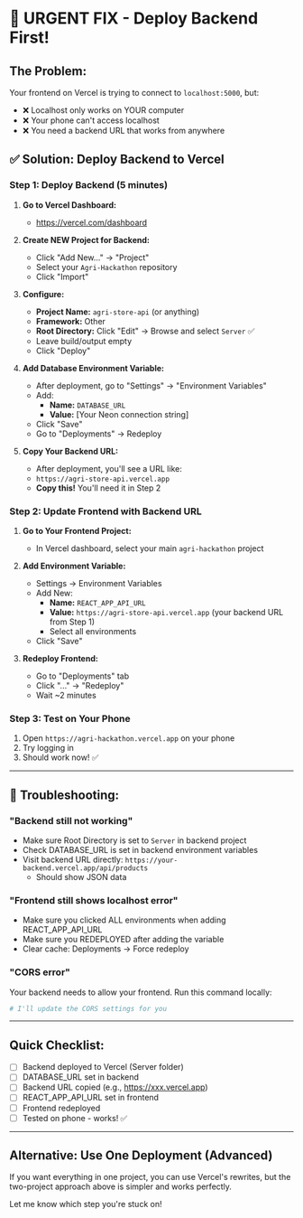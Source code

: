 # 🚨 URGENT FIX - Deploy Backend First!

## The Problem:
Your frontend on Vercel is trying to connect to `localhost:5000`, but:
- ❌ Localhost only works on YOUR computer
- ❌ Your phone can't access localhost
- ❌ You need a backend URL that works from anywhere

## ✅ Solution: Deploy Backend to Vercel

### **Step 1: Deploy Backend (5 minutes)**

1. **Go to Vercel Dashboard:**
   - https://vercel.com/dashboard

2. **Create NEW Project for Backend:**
   - Click "Add New..." → "Project"
   - Select your `Agri-Hackathon` repository
   - Click "Import"

3. **Configure:**
   - **Project Name:** `agri-store-api` (or anything)
   - **Framework:** Other
   - **Root Directory:** Click "Edit" → Browse and select `Server` ✅
   - Leave build/output empty
   - Click "Deploy"

4. **Add Database Environment Variable:**
   - After deployment, go to "Settings" → "Environment Variables"
   - Add:
     - **Name:** `DATABASE_URL`
     - **Value:** [Your Neon connection string]
   - Click "Save"
   - Go to "Deployments" → Redeploy

5. **Copy Your Backend URL:**
   - After deployment, you'll see a URL like:
   - `https://agri-store-api.vercel.app`
   - **Copy this!** You'll need it in Step 2

### **Step 2: Update Frontend with Backend URL**

1. **Go to Your Frontend Project:**
   - In Vercel dashboard, select your main `agri-hackathon` project

2. **Add Environment Variable:**
   - Settings → Environment Variables
   - Add New:
     - **Name:** `REACT_APP_API_URL`
     - **Value:** `https://agri-store-api.vercel.app` (your backend URL from Step 1)
     - Select all environments
   - Click "Save"

3. **Redeploy Frontend:**
   - Go to "Deployments" tab
   - Click "..." → "Redeploy"
   - Wait ~2 minutes

### **Step 3: Test on Your Phone**

1. Open `https://agri-hackathon.vercel.app` on your phone
2. Try logging in
3. Should work now! ✅

---

## 🐛 Troubleshooting:

### "Backend still not working"
- Make sure Root Directory is set to `Server` in backend project
- Check DATABASE_URL is set in backend environment variables
- Visit backend URL directly: `https://your-backend.vercel.app/api/products`
  - Should show JSON data

### "Frontend still shows localhost error"
- Make sure you clicked ALL environments when adding REACT_APP_API_URL
- Make sure you REDEPLOYED after adding the variable
- Clear cache: Deployments → Force redeploy

### "CORS error"
Your backend needs to allow your frontend. Run this command locally:

```powershell
# I'll update the CORS settings for you
```

---

## Quick Checklist:

- [ ] Backend deployed to Vercel (Server folder)
- [ ] DATABASE_URL set in backend
- [ ] Backend URL copied (e.g., https://xxx.vercel.app)
- [ ] REACT_APP_API_URL set in frontend
- [ ] Frontend redeployed
- [ ] Tested on phone - works! ✅

---

## Alternative: Use One Deployment (Advanced)

If you want everything in one project, you can use Vercel's rewrites, but the two-project approach above is simpler and works perfectly.

Let me know which step you're stuck on!
